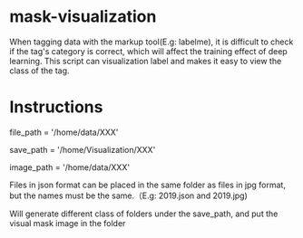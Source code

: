 # mask-visualization
When tagging data with the markup tool(E.g: labelme), it is difficult to check if the tag's category is correct, which will affect the training effect of deep learning. This script can visualization label and makes it easy to view the class of the tag.
# Instructions
file_path = '/home/data/XXX'

save_path = '/home/Visualization/XXX'

image_path = '/home/data/XXX'

Files in json format can be placed in the same folder as files in jpg format, but the names must be the same.（E.g: 2019.json and 2019.jpg)

Will generate different class of folders under the save_path, and put the visual mask image in the folder
